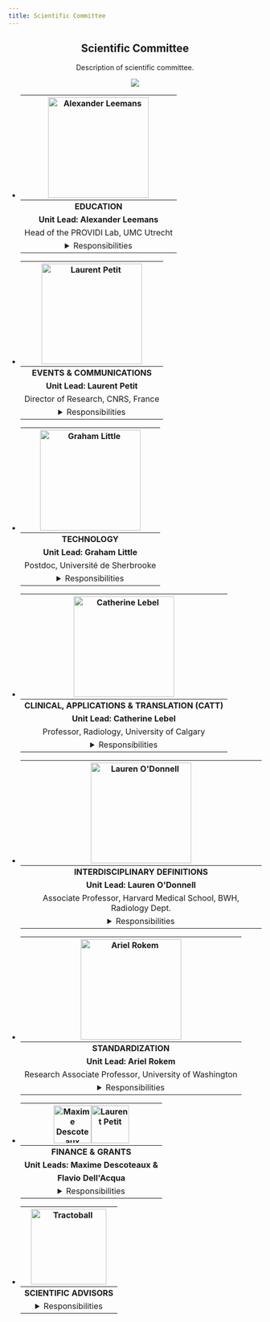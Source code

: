 ```yaml
---
title: Scientific Committee
---
```

<section class="features">
<div class="container">
<center>
<h2>Scientific Committee</h2>

Description of scientific committee.

![](/uploads/photos/org_chart.png)

<ul class="grid people">
    <li>
        <div class="box">
<center>

|<center><img src="/uploads/photos/avatars/Alex_tractoball_education.png" alt="Alexander Leemans"  height="auto" width=200 ></center>|
|:----:|
|<b> EDUCATION </b>|
|<b>Unit Lead: Alexander Leemans</b>|
|Head of the PROVIDI Lab, UMC Utrecht|
|<details> <summary> Responsibilities </summary> <div>>The Education Unit develops and hosts a variety of training initiatives to deliver state-of-the-art tractography education in the form of workshops, hackathons and online webinars. These events help to increase the standard of interdisciplinary tractography knowledge and training world wide.</div></details>|

</center>
</div>
</li>

<li>
<div class="box">
<center>

|<center><img src="/uploads/photos/avatars/Laurent_tractoball_comm.png" alt="Laurent Petit"  height="auto" width=200 ></center>|
|:----:|
|<b> EVENTS & COMMUNICATIONS </b>|
|<b>Unit Lead: Laurent Petit</b>|
|Director of Research, CNRS, France|
|<details> <summary> Responsibilities </summary> <div>Responsible for organizing the Society's international conference and tractography specific scientific communications, the Events & Communications Unit is already at work planning the first meeting of the IST and a one of a kind tractography specific journal release.</div></details>|

</center>
</div>
</li>

<li>
<div class="box">
<center>

|<center><img src="/uploads/photos/avatars/Graham_tractoball_tech.png" alt="Graham Little"  height="auto" width=200 ></center>|
|:----:|
|<b> TECHNOLOGY </b>|
|<b>Unit Lead: Graham Little</b>|
|Postdoc, Université de Sherbrooke|
|<details> <summary> Responsibilities </summary> <div>The technology unit is responsible for all aspects of tech development and support for the society. This includes web development, database management as well as developing new tools to allow members to share and collaborate with massive ammounts of imaging/anatomical data.</div></details>|

</center>
</div>
</li>

<li>
<div class="box">
<center>

|<center><img src="/uploads/photos/avatars/Catherine_tractoball_catt.png" alt="Catherine Lebel"  height="auto" width=200 ></center>|
|:----:|
|<b> CLINICAL, APPLICATIONS & TRANSLATION (CATT) </b>|
|<b>Unit Lead: Catherine Lebel</b>|
|Professor, Radiology, University of Calgary|
|<details> <summary> Responsibilities </summary> <div>Tractography has shown promise for improving clinical outcomes but few centers use tractography in their daily oporations.  A large part of this problem relates to the lack knowledge translation between expert tractographers and application/clinical scientists.  The CATT Unit aims to break down these barriers while also bring industry partners into the fold to accelerate the translation of cutting edge tractography techniques to end user impact.</div></details>|

</center>
</div>
</li>

<li>
<div class="box">
<center>

|<center><img src="/uploads/photos/avatars/Lauren_tractoball_definition.png" alt="Lauren O'Donnell"  height="auto" width=200 ></center>|
|:----:|
|<b> INTERDISCIPLINARY DEFINITIONS </b>|
|<b>Unit Lead: Lauren O'Donnell</b>|
|Associate Professor, Harvard Medical School, BWH, Radiology Dept.|
|<details> <summary> Responsibilities </summary> <div> TO DO! </div></details>|

</center>
</div>
</li>

<li>
<div class="box">
<center>

|<center><img src="/uploads/photos/avatars/Ariel_tractoball_standard.png" alt="Ariel Rokem"  height="auto" width=200 ></center>|
|:----:|
|<b> STANDARDIZATION </b>|
|<b>Unit Lead: Ariel Rokem</b>|
|Research Associate Professor, University of Washington|
|<details> <summary> Responsibilities </summary> <div> TO DO! </div></details>|

</center>
</div>
</li>

<li>
<div class="box">
<center>

|<center><img src="/uploads/photos/avatars/Max_tractoball_finance.png" alt="Maxime Descoteaux"  height="auto" width=75 ><img src="/uploads/photos/avatars/Flavio_tractoball_finance.png" alt="Laurent Petit"  height="auto" width=75 ></center>|
|:----:|
|<b> FINANCE & GRANTS  </b>|
|<b>Unit Leads: Maxime Descoteaux & </b>|
|<b>Flavio Dell'Acqua</b>|
|<details> <summary> Responsibilities </summary> <div> The Finance and Grant Unit is focused on garnering support for the society through sponsorship and cross-discipline / cross-border funding opportunities. These objectives include grants related to network building, interdisciplinary training and large scale scientific projects.  </div></details>|

</center>
</div>
</li>

<li>
<div class="box">
<center>

|<center><img src="/uploads/branding/logo_tractoball_transparent_with_tractogram.png" alt="Tractoball"  height="auto" width=150 ></center>|
|:----:|
|<b> SCIENTIFIC ADVISORS  </b>|
|<details> <summary> Responsibilities </summary> <div> TO DO! </div></details>|

</center>
</div>
</li>

</center>
</ul>
</div>
</section>
